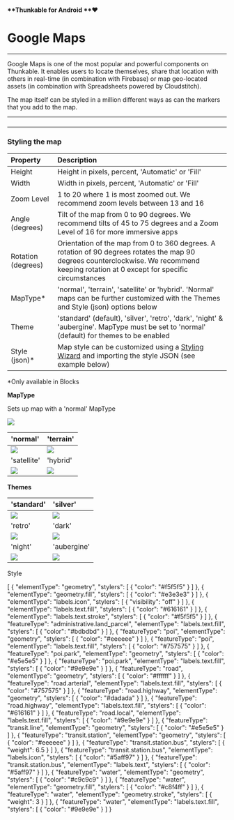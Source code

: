#### **Thunkable for Android **❤

# Google Maps

---

Google Maps is one of the most popular and powerful components on Thunkable.  It enables users to locate themselves, share that location with others in real-time \(in combination with Firebase\) or map geo-located assets \(in combination with Spreadsheets powered by Cloudstitch\).

The map itself can be styled in a million different ways as can the markers that you add to the map.

---

### 

---

### Styling the map

| Property | Description |
| :--- | :--- |
| Height | Height in pixels, percent, 'Automatic' or 'Fill' |
| Width | Width in pixels, percent, 'Automatic' or 'Fill' |
| Zoom Level | 1 to 20 where 1 is most zoomed out.  We recommend zoom levels between 13 and 16 |
| Angle \(degrees\) | Tilt of the map from 0 to 90 degrees. We recommend tilts of 45 to 75 degrees and a Zoom Level of 16 for more immersive apps |
| Rotation \(degrees\) | Orientation of the map from 0 to 360 degrees. A rotation of 90 degrees rotates the map 90 degrees counterclockwise. We recommend keeping rotation at 0 except for specific circumstances |
| MapType\* | 'normal', 'terrain', 'satellite' or 'hybrid'. 'Normal' maps can be further customized with the Themes and Style \(json\) options below |
| Theme | 'standard' \(default\), 'silver', 'retro', 'dark', 'night' & 'aubergine'. MapType must be set to 'normal' \(default\) for themes to be enabled |
| Style \(json\)\* | Map style can be customized using a [Styling Wizard](https://mapstyle.withgoogle.com/) and importing the style JSON \(see example below\) |

\*Only available in Blocks

**MapType**

Sets up map with a 'normal' MapType

![](/assets/maps-normal-blocks.png)

| 'normal' | 'terrain' |
| :--- | :--- |
| ![](https://thunkable.com/reference/components/images/visualization/u3341.png) | ![](/assets/maps-terrain.png) |
| 'satellite' | 'hybrid' |
| ![](/assets/maps-satellie.jpg) | ![](/assets/maps-hybrid.jpg) |

**Themes**

| 'standard' | 'silver' |
| :--- | :--- |
| ![](/assets/maps-standard.png) | ![](/assets/maps-silver.png) |
| 'retro' | 'dark' |
| ![](/assets/maps-retro.png) | ![](/assets/maps-dark.png) |
| 'night' | 'aubergine' |
| ![](/assets/maps-night.png) | ![](/assets/maps-aubergine.png) |

Style

\[   {     "elementType": "geometry",     "stylers": \[       {         "color": "\#f5f5f5"       }     \]   },   {     "elementType": "geometry.fill",     "stylers": \[       {         "color": "\#e3e3e3"       }     \]   },   {     "elementType": "labels.icon",     "stylers": \[       {         "visibility": "off"       }     \]   },   {     "elementType": "labels.text.fill",     "stylers": \[       {         "color": "\#616161"       }     \]   },   {     "elementType": "labels.text.stroke",     "stylers": \[       {         "color": "\#f5f5f5"       }     \]   },   {     "featureType": "administrative.land\_parcel",     "elementType": "labels.text.fill",     "stylers": \[       {         "color": "\#bdbdbd"       }     \]   },   {     "featureType": "poi",     "elementType": "geometry",     "stylers": \[       {         "color": "\#eeeeee"       }     \]   },   {     "featureType": "poi",     "elementType": "labels.text.fill",     "stylers": \[       {         "color": "\#757575"       }     \]   },   {     "featureType": "poi.park",     "elementType": "geometry",     "stylers": \[       {         "color": "\#e5e5e5"       }     \]   },   {     "featureType": "poi.park",     "elementType": "labels.text.fill",     "stylers": \[       {         "color": "\#9e9e9e"       }     \]   },   {     "featureType": "road",     "elementType": "geometry",     "stylers": \[       {         "color": "\#ffffff"       }     \]   },   {     "featureType": "road.arterial",     "elementType": "labels.text.fill",     "stylers": \[       {         "color": "\#757575"       }     \]   },   {     "featureType": "road.highway",     "elementType": "geometry",     "stylers": \[       {         "color": "\#dadada"       }     \]   },   {     "featureType": "road.highway",     "elementType": "labels.text.fill",     "stylers": \[       {         "color": "\#616161"       }     \]   },   {     "featureType": "road.local",     "elementType": "labels.text.fill",     "stylers": \[       {         "color": "\#9e9e9e"       }     \]   },   {     "featureType": "transit.line",     "elementType": "geometry",     "stylers": \[       {         "color": "\#e5e5e5"       }     \]   },   {     "featureType": "transit.station",     "elementType": "geometry",     "stylers": \[       {         "color": "\#eeeeee"       }     \]   },   {     "featureType": "transit.station.bus",     "stylers": \[       {         "weight": 6.5       }     \]   },   {     "featureType": "transit.station.bus",     "elementType": "labels.icon",     "stylers": \[       {         "color": "\#5aff97"       }     \]   },   {     "featureType": "transit.station.bus",     "elementType": "labels.text",     "stylers": \[       {         "color": "\#5aff97"       }     \]   },   {     "featureType": "water",     "elementType": "geometry",     "stylers": \[       {         "color": "\#c9c9c9"       }     \]   },   {     "featureType": "water",     "elementType": "geometry.fill",     "stylers": \[       {         "color": "\#c8f4ff"       }     \]   },   {     "featureType": "water",     "elementType": "geometry.stroke",     "stylers": \[       {         "weight": 3       }     \]   },   {     "featureType": "water",     "elementType": "labels.text.fill",     "stylers": \[       {         "color": "\#9e9e9e"       }     \]   }

